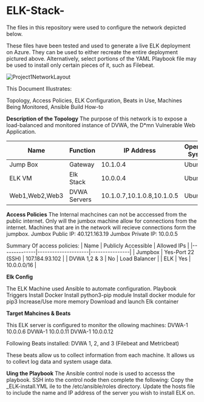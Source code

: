 # ELK-Stack-

The files in this repository were used to configure the network depicted below.



These files have been tested and used to generate a live ELK deployment on Azure. They can be used to either recreate the entire deployment pictured above. Alternatively, select portions of the YAML Playbook file may be used to install only certain pieces of it, such as Filebeat.

![Project1NetworkLayout](https://user-images.githubusercontent.com/86943100/152719049-da9fd2e6-87e7-4fff-8e71-d91452b9031f.png)

This Document Illustrates:

Topology,
Access Policies,
ELK Configuration,
Beats in Use,
Machines Being Monitored,
Ansible Build How-to

**Description of the Topology**
The purpose of this network is to expose a load-balanced and monitored instance of DVWA, the D*mn Vulnerable Web Application.

| Name           | Function     | IP Address                 | Operating System |
|----------------|--------------|----------------------------|------------------|
| Jump Box       | Gateway      | 10.1.0.4                   | Ubuntu           |
| ELK VM         | Elk Stack    | 10.0.0.4                   | Ubuntu           |
| Web1,Web2,Web3 | DVWA Servers | 10.1.0.7,10.1.0.8,10.1.0.5 | Ubuntu           |

**Access Policies**
The Internal machcines can not be acccessed from the public internet. Only will the jumbox machine allow for connections from the internet. Machines that are in the network will recieve connections form the jumpbox.
Jumbox Public IP: 40.121.163.19
Jumbox Private IP: 10.0.0.5

Summary Of access policies:
| Name         | Publicly Accessible | Allowed IPs    |
|--------------|---------------------|----------------|
| Jumpbox      | Yes-Port 22 (SSH)   | 107.184.93.102 |
| DVWA 1,2 & 3 | No                  | Load Balancer  |
| ELK          | Yes                 | 10.0.0.0/16    |

**Elk Config**

The ELK Machine used Ansible to automate configuration.
Playbook Triggers
Install Docker
Install python3-pip module
Install docker module for pip3
Increase/Use more memory
Download and launch Elk container

**Target Mahcines & Beats**

This ELK server is configured to monitor the ollowing machines:
DVWA-1 10.0.0.6
DVWA-1 10.0.0.11
DVWA-1 10.0.0.12

Following Beats installed: DVWA 1, 2, and 3 (Filebeat and Metricbeat)

These beats allow us to collect information from each machine.
It allows us to collevt log data and system usage data.

**Uing the Playbook**
The Ansible control node is used to accesss the playbook.
SSH into the control node then complete the following:
Copy the _ELK-install.YML ile to the /etc/ansible/roles directory.
Update the hosts file to include the name and IP address of the server you wish to install ELK on.
